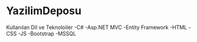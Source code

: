 # YazilimDeposu

Kullanılan Dil ve Teknoloiler
  -C#
  -Asp.NET MVC
  -Entity Framework
  -HTML
  -CSS
  -JS
  -Bootstrap 
  -MSSQL
  

